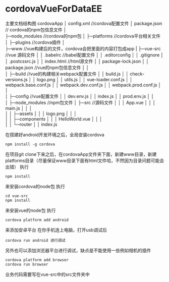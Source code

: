 # cordovaVueForDataEE
主要文档结构图
cordovaApp
│  config.xml //cordova配置文件
│  package.json // cordova的npm包信息文件
│  
├─node_modules //cordova的npm包
│
├─platforms //cordova平台相关文件
│
├─plugins //cordova插件
│              
├─www //vue构建后的文件，cordova会把里面的内容打包成app
|
├─vue-src //vue 源码文件
│  │  .babelrc //babel配置文件
│  │  .editorconfig 
│  │  .gitignore 
│  │  .postcssrc.js
│  │  index.html //html源文件
│  │  package-lock.json 
│  │  package.json //vue的npm包信息文件
│  │  
│  ├─build //vue的构建相关webpack配置文件
│  │      build.js
│  │      check-versions.js
│  │      logo.png
│  │      utils.js
│  │      vue-loader.conf.js
│  │      webpack.base.conf.js
│  │      webpack.dev.conf.js
│  │      webpack.prod.conf.js
│  │      
│  ├─config //vue配置文件
│  │      dev.env.js
│  │      index.js
│  │      prod.env.js
│  │      
│  ├─node_modules //npm包文件
│  ├─src //源码文件
│  │  │  App.vue
│  │  │  main.js
│  │  │  
│  │  ├─assets 
│  │  │      logo.png
│  │  │      
│  │  ├─components
│  │  │      HelloWorld.vue
│  │  │      
│  │  └─router
│  │          index.js

在搭建好android开发环境之后，全局安装cordova
```
npm install -g cordova
```
在项目git clone下来之后，在cordovaApp文件夹下面，新建www目录，新建platforms目录（尽量保证www目录下面有html文件哈，不然因为目录问题可能会出错）
执行
```
npm install
```
来安装cordova的node包
执行
```
cd vue-src
npm install
```
来安装vue的node包
执行
```
cordova platform add android
```
来添加安卓平台
在你手机连上电脑，打开usb调试后
```
cordova run android 进行调试
```
另外也可以添加浏览器平台进行调试，缺点是不能使用一些例如相机的插件
```
cordova platform add browser
cordova run browser
```

业务代码需要写在vue-src中的src文件夹中